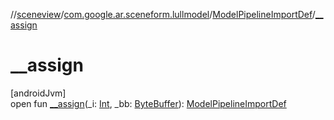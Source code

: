 //[sceneview](../../../index.md)/[com.google.ar.sceneform.lullmodel](../index.md)/[ModelPipelineImportDef](index.md)/[__assign](__assign.md)

# __assign

[androidJvm]\
open fun [__assign](__assign.md)(_i: [Int](https://kotlinlang.org/api/latest/jvm/stdlib/kotlin/-int/index.html), _bb: [ByteBuffer](https://developer.android.com/reference/kotlin/java/nio/ByteBuffer.html)): [ModelPipelineImportDef](index.md)
